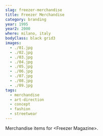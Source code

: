 ```yaml
---
slag: freezer-merchandise
title: Freezer Merchandise
category: branding
year: 1995
year2: 2000
where: milano, italy
bodyClass: black grid3
images:
  - ./01.jpg
  - ./02.jpg
  - ./03.jpg
  - ./04.jpg
  - ./05.jpg
  - ./06.jpg
  - ./07.jpg
  - ./08.jpg
  - ./09.jpg
tags:
  - merchandise
  - art-direction
  - concept
  - fashion
  - streetwear
---
```


Merchandise items for &lt;Freezer Magazine&gt;.
